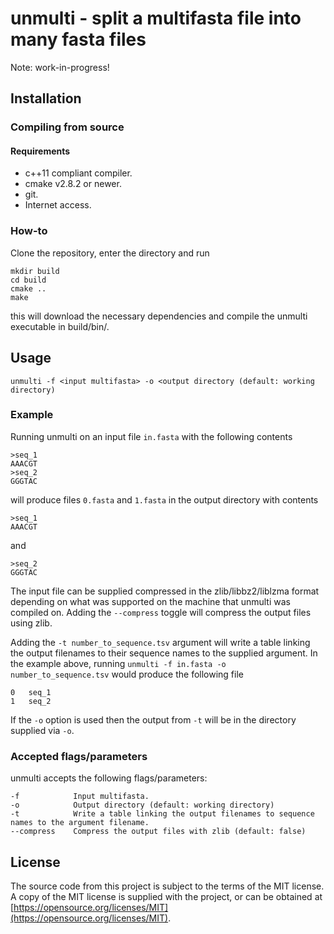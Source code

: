 # unmulti - split a multifasta file into many fasta files
Note: work-in-progress!

## Installation
### Compiling from source
#### Requirements
- c++11 compliant compiler.
- cmake v2.8.2 or newer.
- git.
- Internet access.

### How-to
Clone the repository, enter the directory and run

```
mkdir build
cd build
cmake ..
make
```

this will download the necessary dependencies and compile the unmulti executable in build/bin/.

## Usage
```
unmulti -f <input multifasta> -o <output directory (default: working directory)
```

### Example
Running unmulti on an input file `in.fasta` with the following contents

```
>seq_1
AAACGT
>seq_2
GGGTAC
```

will produce files `0.fasta` and `1.fasta` in the output directory with contents

```
>seq_1
AAACGT
```

and

```
>seq_2
GGGTAC
```

The input file can be supplied compressed in the zlib/libbz2/liblzma
format depending on what was supported on the machine that unmulti was
compiled on. Adding the `--compress` toggle will compress the output
files using zlib.

Adding the `-t number_to_sequence.tsv` argument will write a table
linking the output filenames to their sequence names to the supplied
argument. In the example above, running `unmulti -f in.fasta -o
number_to_sequence.tsv` would produce the following file

```
0	seq_1
1	seq_2
```

If the `-o` option is used then the output from `-t` will be in the
directory supplied via `-o`.

### Accepted flags/parameters
unmulti accepts the following flags/parameters:

```
-f            Input multifasta.
-o            Output directory (default: working directory)
-t	          Write a table linking the output filenames to sequence names to the argument filename.
--compress    Compress the output files with zlib (default: false)
```

## License
The source code from this project is subject to the terms of the MIT
license. A copy of the MIT license is supplied with the project, or
can be obtained at
[https://opensource.org/licenses/MIT](https://opensource.org/licenses/MIT).
